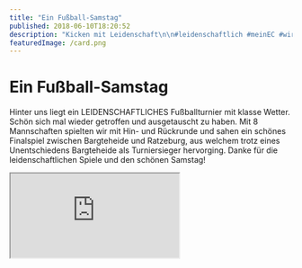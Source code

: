 ```yaml
---
title: "Ein Fußball-Samstag"
published: 2018-06-10T18:20:52
description: "Kicken mit Leidenschaft\n\n#leidenschaftlich #meinEC #wirSindDerNordbund"
featuredImage: /card.png
---
```


# Ein Fußball-Samstag

Hinter uns liegt ein LEIDENSCHAFTLICHES Fußballturnier mit klasse Wetter. 
Schön sich mal wieder getroffen und ausgetauscht zu haben. Mit 8 Mannschaften spielten wir mit Hin- und Rückrunde und sahen ein schönes Finalspiel zwischen Bargteheide und Ratzeburg, aus welchem trotz eines Unentschiedens Bargteheide als Turniersieger hervorging. Danke für die leidenschaftlichen Spiele und den schönen Samstag!

<span><iframe src="https://www.youtube.com/embed/kvirDYnuvK4?version=3&rel=1&fs=1&autohide=2&showsearch=0&showinfo=1&iv_load_policy=1&wmode=transparent" allowfullscreen="true"></iframe></span>